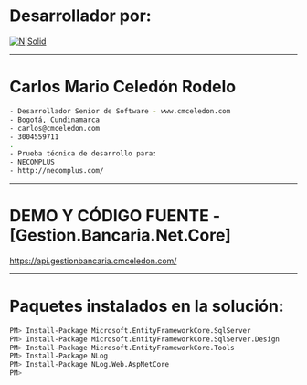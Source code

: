 # Desarrollador por:

[![N|Solid](https://www.cmceledon.com/Recursos/assets/img/vegas-logo.png)](https://www.cmceledon.com/)

----
# Carlos Mario Celedón Rodelo

```sh
- Desarrollador Senior de Software - www.cmceledon.com
- Bogotá, Cundinamarca
- carlos@cmceledon.com
- 3004559711
. 
- Prueba técnica de desarrollo para: 
- NECOMPLUS
- http://necomplus.com/
```

---

# DEMO Y CÓDIGO FUENTE - [Gestion.Bancaria.Net.Core]
https://api.gestionbancaria.cmceledon.com/

---
# Paquetes instalados en la solución: 

```sh
PM> Install-Package Microsoft.EntityFrameworkCore.SqlServer 
PM> Install-Package Microsoft.EntityFrameworkCore.SqlServer.Design
PM> Install-Package Microsoft.EntityFrameworkCore.Tools
PM> Install-Package NLog
PM> Install-Package NLog.Web.AspNetCore 
PM> 
```